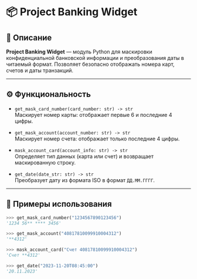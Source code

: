 # 📦 Project Banking Widget

## 🔐 Описание

**Project Banking Widget** — модуль Python для маскировки конфиденциальной банковской информации и преобразования даты в читаемый формат. Позволяет безопасно отображать номера карт, счетов и даты транзакций.

---

## ⚙️ Функциональность

- `get_mask_card_number(card_number: str) -> str`  
  Маскирует номер карты: отображает первые 6 и последние 4 цифры.

- `get_mask_account(account_number: str) -> str`  
  Маскирует номер счета: отображает только последние 4 цифры.

- `mask_account_card(account_info: str) -> str`  
  Определяет тип данных (карта или счет) и возвращает маскированную строку.

- `get_date(date_str: str) -> str`  
  Преобразует дату из формата ISO в формат `ДД.ММ.ГГГГ`.

---

## 📌 Примеры использования

```python
>>> get_mask_card_number("1234567890123456")
'1234 56** **** 3456'

>>> get_mask_account("40817810099910004312")
'**4312'

>>> mask_account_card("Счет 40817810099910004312")
'Счет **4312'

>>> get_date("2023-11-20T08:45:00")
'20.11.2023'
